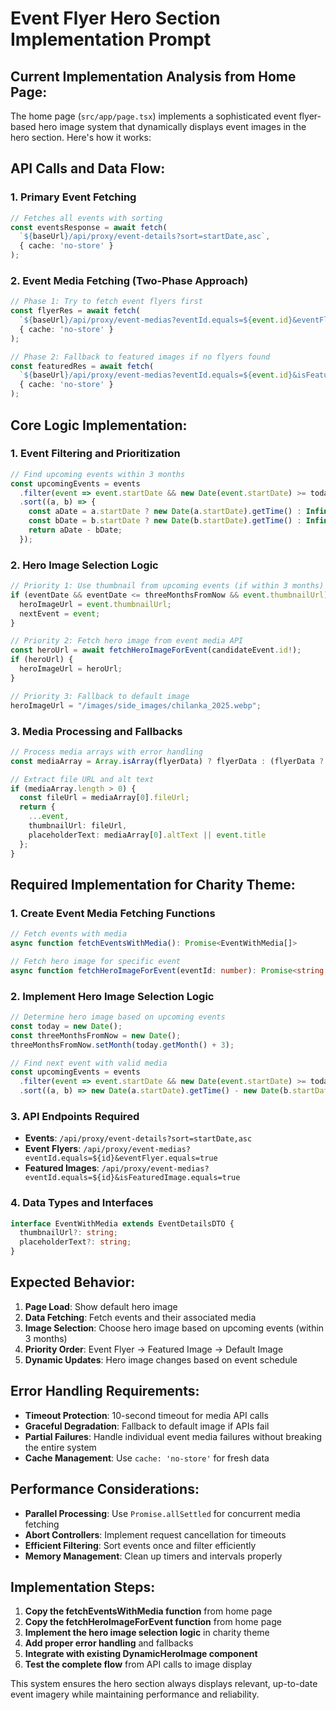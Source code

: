 # Event Flyer Hero Section Implementation Prompt

## **Current Implementation Analysis from Home Page:**

The home page (`src/app/page.tsx`) implements a sophisticated event flyer-based hero image system that dynamically displays event images in the hero section. Here's how it works:

## **API Calls and Data Flow:**

### 1. **Primary Event Fetching**
```typescript
// Fetches all events with sorting
const eventsResponse = await fetch(
  `${baseUrl}/api/proxy/event-details?sort=startDate,asc`,
  { cache: 'no-store' }
);
```

### 2. **Event Media Fetching (Two-Phase Approach)**
```typescript
// Phase 1: Try to fetch event flyers first
const flyerRes = await fetch(
  `${baseUrl}/api/proxy/event-medias?eventId.equals=${event.id}&eventFlyer.equals=true`,
  { cache: 'no-store' }
);

// Phase 2: Fallback to featured images if no flyers found
const featuredRes = await fetch(
  `${baseUrl}/api/proxy/event-medias?eventId.equals=${event.id}&isFeaturedImage.equals=true`,
  { cache: 'no-store' }
);
```

## **Core Logic Implementation:**

### 1. **Event Filtering and Prioritization**
```typescript
// Find upcoming events within 3 months
const upcomingEvents = events
  .filter(event => event.startDate && new Date(event.startDate) >= today)
  .sort((a, b) => {
    const aDate = a.startDate ? new Date(a.startDate).getTime() : Infinity;
    const bDate = b.startDate ? new Date(b.startDate).getTime() : Infinity;
    return aDate - bDate;
  });
```

### 2. **Hero Image Selection Logic**
```typescript
// Priority 1: Use thumbnail from upcoming events (if within 3 months)
if (eventDate && eventDate <= threeMonthsFromNow && event.thumbnailUrl) {
  heroImageUrl = event.thumbnailUrl;
  nextEvent = event;
}

// Priority 2: Fetch hero image from event media API
const heroUrl = await fetchHeroImageForEvent(candidateEvent.id!);
if (heroUrl) {
  heroImageUrl = heroUrl;
}

// Priority 3: Fallback to default image
heroImageUrl = "/images/side_images/chilanka_2025.webp";
```

### 3. **Media Processing and Fallbacks**
```typescript
// Process media arrays with error handling
const mediaArray = Array.isArray(flyerData) ? flyerData : (flyerData ? [flyerData] : []);

// Extract file URL and alt text
if (mediaArray.length > 0) {
  const fileUrl = mediaArray[0].fileUrl;
  return {
    ...event,
    thumbnailUrl: fileUrl,
    placeholderText: mediaArray[0].altText || event.title
  };
}
```

## **Required Implementation for Charity Theme:**

### 1. **Create Event Media Fetching Functions**
```typescript
// Fetch events with media
async function fetchEventsWithMedia(): Promise<EventWithMedia[]>

// Fetch hero image for specific event
async function fetchHeroImageForEvent(eventId: number): Promise<string | null>
```

### 2. **Implement Hero Image Selection Logic**
```typescript
// Determine hero image based on upcoming events
const today = new Date();
const threeMonthsFromNow = new Date();
threeMonthsFromNow.setMonth(today.getMonth() + 3);

// Find next event with valid media
const upcomingEvents = events
  .filter(event => event.startDate && new Date(event.startDate) >= today)
  .sort((a, b) => new Date(a.startDate).getTime() - new Date(b.startDate).getTime());
```

### 3. **API Endpoints Required**
- **Events**: `/api/proxy/event-details?sort=startDate,asc`
- **Event Flyers**: `/api/proxy/event-medias?eventId.equals=${id}&eventFlyer.equals=true`
- **Featured Images**: `/api/proxy/event-medias?eventId.equals=${id}&isFeaturedImage.equals=true`

### 4. **Data Types and Interfaces**
```typescript
interface EventWithMedia extends EventDetailsDTO {
  thumbnailUrl?: string;
  placeholderText?: string;
}
```

## **Expected Behavior:**

1. **Page Load**: Show default hero image
2. **Data Fetching**: Fetch events and their associated media
3. **Image Selection**: Choose hero image based on upcoming events (within 3 months)
4. **Priority Order**: Event Flyer → Featured Image → Default Image
5. **Dynamic Updates**: Hero image changes based on event schedule

## **Error Handling Requirements:**

- **Timeout Protection**: 10-second timeout for media API calls
- **Graceful Degradation**: Fallback to default image if APIs fail
- **Partial Failures**: Handle individual event media failures without breaking the entire system
- **Cache Management**: Use `cache: 'no-store'` for fresh data

## **Performance Considerations:**

- **Parallel Processing**: Use `Promise.allSettled` for concurrent media fetching
- **Abort Controllers**: Implement request cancellation for timeouts
- **Efficient Filtering**: Sort events once and filter efficiently
- **Memory Management**: Clean up timers and intervals properly

## **Implementation Steps:**

1. **Copy the fetchEventsWithMedia function** from home page
2. **Copy the fetchHeroImageForEvent function** from home page
3. **Implement the hero image selection logic** in charity theme
4. **Add proper error handling** and fallbacks
5. **Integrate with existing DynamicHeroImage component**
6. **Test the complete flow** from API calls to image display

This system ensures the hero section always displays relevant, up-to-date event imagery while maintaining performance and reliability.

